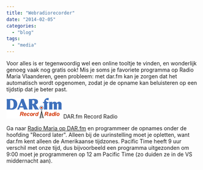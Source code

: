 ```yaml
---
title: "Webradiorecorder"
date: "2014-02-05"
categories: 
  - "blog"
tags: 
  - "media"
---
```


Voor alles is er tegenwoordig wel een online tooltje te vinden, en wonderlijk genoeg vaak nog gratis ook! Mis je soms je favoriete programma op Radio Maria Vlaanderen, geen probleem: met dar.fm kan je zorgen dat het automatisch wordt opgenomen, zodat je de opname kan beluisteren op een tijdstip dat je beter past.

[![DAR.fm Record Radio](images/dar_logo.png)](http://www.dar.fm/submit_user_search.php?user_search=maria+vlaanderen) DAR.fm Record Radio

Ga naar [Radio Maria op DAR.fm](http://www.dar.fm/submit_user_search.php?user_search=maria+vlaanderen) en programmeer de opnames onder de hoofding "Record later". Alleen bij de uurinstelling moet je opletten, want dar.fm kent alleen de Amerikaanse tijdzones. Pacific Time heeft 9 uur verschil met onze tijd, dus bijvoorbeeld een programma uitgezonden om 9:00 moet je programmeren op 12 am Pacific Time (zo duiden ze in de VS middernacht aan).
